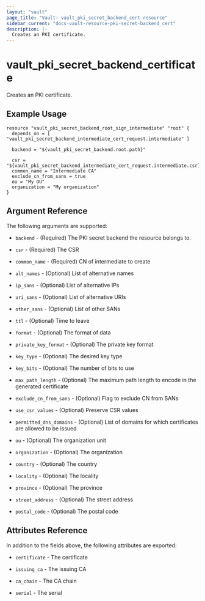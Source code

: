 ```yaml
---
layout: "vault"
page_title: "Vault: vault_pki_secret_backend_cert resource"
sidebar_current: "docs-vault-resource-pki-secret-backend_cert"
description: |-
  Creates an PKI certificate.
---
```


# vault\_pki\_secret\_backend\_certificate

Creates an PKI certificate.

## Example Usage

```hcl
resource "vault_pki_secret_backend_root_sign_intermediate" "root" {
  depends_on = [ "vault_pki_secret_backend_intermediate_cert_request.intermediate" ]
  
  backend = "${vault_pki_secret_backend.root.path}"
  
  csr = "${vault_pki_secret_backend_intermediate_cert_request.intermediate.csr}"
  common_name = "Intermediate CA"
  exclude_cn_from_sans = true
  ou = "My OU"
  organization = "My organization"
}
```

## Argument Reference

The following arguments are supported:

* `backend` - (Required) The PKI secret backend the resource belongs to.

* `csr` - (Required) The CSR

* `common_name` - (Required) CN of intermediate to create

* `alt_names` - (Optional) List of alternative names

* `ip_sans` - (Optional) List of alternative IPs

* `uri_sans` - (Optional) List of alternative URIs

* `other_sans` - (Optional) List of other SANs

* `ttl` - (Optional) Time to leave

* `format` - (Optional) The format of data

* `private_key_format` - (Optional) The private key format

* `key_type` - (Optional) The desired key type

* `key_bits` - (Optional) The number of bits to use

* `max_path_length` - (Optional) The maximum path length to encode in the generated certificate

* `exclude_cn_from_sans` - (Optional) Flag to exclude CN from SANs	

* `use_csr_values` - (Optional) Preserve CSR values

* `permitted_dns_domains` - (Optional) List of domains for which certificates are allowed to be issued
			
* `ou` - (Optional) The organization unit

* `organization` - (Optional) The organization

* `country` - (Optional) The country

* `locality` - (Optional) The locality

* `province` - (Optional) The province

* `street_address` - (Optional) The street address

* `postal_code` - (Optional) The postal code

## Attributes Reference

In addition to the fields above, the following attributes are exported:

* `certificate` - The certificate

* `issuing_ca` - The issuing CA

* `ca_chain` - The CA chain

* `serial` - The serial
